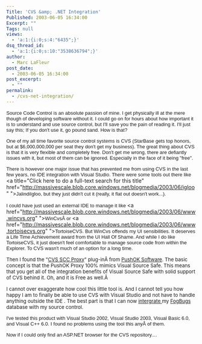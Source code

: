 ```yaml
---
Title: 'CVS &amp; .NET Integration'
Published: 2003-06-05 16:34:00
Excerpt: ""
Tags: null
views:
  - 'a:1:{i:0;s:4:"6435";}'
dsq_thread_id:
  - 'a:1:{i:0;s:10:"3538636794";}'
author:
  - Marc LaFleur
post_date:
  - 2003-06-05 16:34:00
post_excerpt:
  - ""
permalink:
  - /cvs-net-integration/
---
```

<span class="437460716-05062003"><font face="Arial" size="2">Source Code Control is 
an absolute passion of mine. I get physically ill at the mere though of 
developing software without it. I could go on for hours about how important it 
is to understand and use source control, but I'll save you the pain of reading 
it. I'll just say this; If you don't use it, go pound sand. How is 
that?</font></span>

<span class="437460716-05062003"><font face="Arial" size="2">One of my all time 
favorite source control systems is CVS (StarBase gets top honors, but at 
$6,000,000,000 per seat they don't get my business). The great thing about CVS 
is that it is very flexible and completely free. Don't get me wrong, there are 
defiantly issues with it, but most of them can be ignored. Especially in the 
face of it being "free".</font></span>

<span class="437460716-05062003"></span><span class="437460716-05062003"><font face="Arial" size="2">There is however one major issue that has prevented me from 
using CVS in the last few years, no IDE integration with Visual Studio. There 
were some tools out there like </font>&lt;a title="Click here to do a full-text search for this title" href="http://massivescale.blob.core.windows.net/blogmedia/2003/06/igloo" "><font face="Arial" size="2">JalindiIgloo</font><font face="Arial" size="2">, but they just didn't cut 
it (really, it flat out doesn't work...).</font></span>

<span class="437460716-05062003"><font face="Arial" size="2">I could have just used 
an external IDE to manage it like </font><a href="http://massivescale.blob.core.windows.net/blogmedia/2003/06/www.wincvs.org" "><font face="Arial" size="2">WinCvs</font></a><font face="Arial" size="2">Â or </font><a href="http://massivescale.blob.core.windows.net/blogmedia/2003/06/www.tortoisecvs.org" "><font face="Arial" size="2">TortoiseCVS</font></a><font face="Arial" size="2">. But WinCvs offends my UI 
sensibilities. It deserves a Life Time Achievement award from the UI Hall Of 
Shame. And while I do like TortoiseCVS, it just doesn't feel comfortable to 
manage source code from within the Explorer. To CVS wasn't much of an option for 
a long time.</font></span>

<span class="437460716-05062003"><font face="Arial"></font><font size="2">Then I found the 
"<a href="http://www.pushok.com/soft_short_info.php?PHPSESSID=97696e55b788cef1ad8b0e1329854501">CVS 
SCC Proxy</a>" plug-inÂ from <a href="http://massivescale.blob.core.windows.net/blogmedia/2003/06/www.pushok.com">PushOK 
Software</a>. The basic concept is that the PushOK Proxy 100% mimics Visual 
Source Safe. This means that you get all of the integration benefits of Visual 
Source Safe with solid support of CVS behind it. Oh, and it is Free as 
well.Â </font></span>

<font face="Arial"></font><font size="2"><span class="437460716-05062003">I cannot over 
exaggerate how cool this little tool is. And I cannot tell you how happy I am to 
finally be able to use CVS with Visual Studio and not have to handle anything 
outside the IDE . T</span><span class="437460716-05062003">he best part is that I 
can now <a href="http://massivescale.blob.core.windows.net/blogmedia/2003/06/HowSourceControlIntegrati.html">intergrate 
</a>my <a href="http://massivescale.blob.core.windows.net/blogmedia/2003/06/FogBUGZ">FogBugs </a>database with my 
source control.</span></font>

<span class="437460716-05062003"><font face="Arial" size="2">I've tested this 
product with Visual Studio 2002, Visual Studio 2003, Visual Basic 6.0, and 
Visual C++ 6.0. I found no problems using the tool this anyÂ of them. 
</font></span>

<span class="437460716-05062003"><font face="Arial" size="2">Now if I could only 
find an ASP.NET browser for the CVS repository.... 
</font></span>
